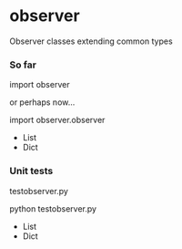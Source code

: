 # observer
Observer classes extending common types

### So far
import observer

or perhaps now...

import observer.observer
- List
- Dict

### Unit tests
testobserver.py

python testobserver.py
- List
- Dict
